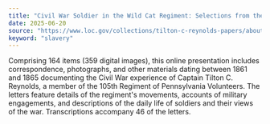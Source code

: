 ```yaml
---
title: "Civil War Soldier in the Wild Cat Regiment: Selections from the Tilton C. Reynolds Papers"
date: 2025-06-20
source: "https://www.loc.gov/collections/tilton-c-reynolds-papers/about-this-collection/"
keyword: "slavery"
---
```


Comprising 164 items (359 digital images), this online presentation includes correspondence, photographs, and other materials dating between 1861 and 1865 documenting the Civil War experience of Captain Tilton C. Reynolds, a member of the 105th Regiment of Pennsylvania Volunteers. The letters feature details of the regiment's movements, accounts of military engagements, and descriptions of the daily life of soldiers and their views of the war. Transcriptions accompany 46 of the letters.

